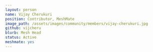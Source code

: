 ```yaml
---
layout: person
name: Vijay Cherukuri
position: Contributor, MeshMate
image_path: /assets/images/community/members/vijay-cherukuri.jpg
github: vijcheru
blurb: Mesh Head
status: Active
meshmate: yes
---
```


